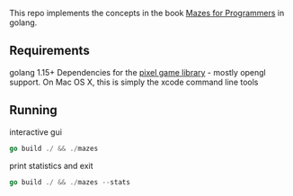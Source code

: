 This repo implements the concepts in the book [Mazes for Programmers](https://www.amazon.com/Mazes-Programmers-Twisty-Little-Passages/dp/1680500554) in golang.

Requirements
------------
golang 1.15+
Dependencies for the [pixel game library](https://github.com/faiface/pixel) - mostly opengl support. On Mac OS X, this is simply the xcode command line tools

Running
-------
interactive gui
```go
go build ./ && ./mazes
```

print statistics and exit
```go
go build ./ && ./mazes --stats
```
